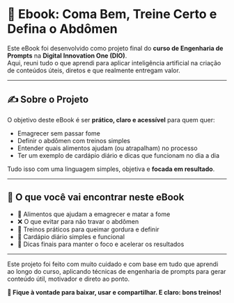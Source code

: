 # 📘 Ebook: Coma Bem, Treine Certo e Defina o Abdômen

Este eBook foi desenvolvido como projeto final do **curso de Engenharia de Prompts** na **Digital Innovation One (DIO)**.  
Aqui, reuni tudo o que aprendi para aplicar inteligência artificial na criação de conteúdos úteis, diretos e que realmente entregam valor.

---

## ✍️ Sobre o Projeto

O objetivo deste eBook é ser **prático, claro e acessível** para quem quer:

- Emagrecer sem passar fome  
- Definir o abdômen com treinos simples  
- Entender quais alimentos ajudam (ou atrapalham) no processo  
- Ter um exemplo de cardápio diário e dicas que funcionam no dia a dia  

Tudo isso com uma linguagem simples, objetiva e **focada em resultado**.

---

## 📌 O que você vai encontrar neste eBook

- 🥗 Alimentos que ajudam a emagrecer e matar a fome  
- ❌ O que evitar para não travar o abdômen  
- 💪 Treinos práticos para queimar gordura e definir  
- 📝 Cardápio diário simples e funcional  
- 🚀 Dicas finais para manter o foco e acelerar os resultados

---

Este projeto foi feito com muito cuidado e com base em tudo que aprendi ao longo do curso, aplicando técnicas de engenharia de prompts para gerar conteúdo útil, motivador e direto ao ponto.

**📎 Fique à vontade para baixar, usar e compartilhar. E claro: bons treinos!**
